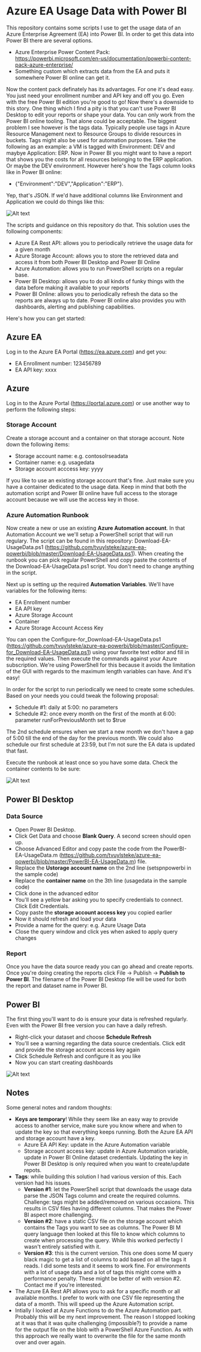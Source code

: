 # Azure EA Usage Data with Power BI

This repository contains some scripts I use to get the usage data of an Azure Enterprise Agreement (EA) into Power BI. In order to get this data into Power BI there are several options.
* Azure Enterprise Power Content Pack: https://powerbi.microsoft.com/en-us/documentation/powerbi-content-pack-azure-enterprise/
* Something custom which extracts data from the EA and puts it somewhere Power BI online can get it.

Now the content pack definately has its advantages. For one it's dead easy. You just need your enrollment number and API key and off you go. Even with the free Power BI edition you're good to go! Now there's a downside to this story. One thing which I find a pity is that you can't use Power BI Desktop to edit your reports or shape your data. You can only work from the Power BI online tooling. That alone could be acceptable.
The biggest problem I see however is the tags data. Typically people use tags in Azure Resource Management next to Resource Groups to divide resources in buckets. Tags might also be used for automation purposes. Take the following as an example: a VM is tagged with Environment: DEV and maybye Application: ERP. Now in Power BI you might want to have a report that shows you the costs for all resources belonging to the ERP application. Or maybe the DEV environment. However here's how the Tags column looks like in Power BI online: 

* {"Environment":"DEV","Application":"ERP"}.

Yep, that's JSON. If we'd have additional columns like Environment and Application we could do things like this:

![Alt text](/IMG/PowerBIDesktop.png?raw=true)

The scripts and guidance on this repository do that. This solution uses the following components:

* Azure EA Rest API: allows you to periodically retrieve the usage data for a given month
* Azure Storage Account: allows you to store the retrieved data and access it from both Power BI Desktop and Power BI Online
* Azure Automation: allows you to run PowerShell scripts on a regular base.
* Power BI Desktop: allows you to do all kinds of funky things with the data before making it available to your reports
* Power BI Online: allows you to periodically refresh the data so the reports are always up to date. Power BI online also provides you with dashboards, alerting and publishing capabilities.

Here's how you can get started:

## Azure EA

Log in to the Azure EA Portal (https://ea.azure.com) and get you:

* EA Enrollment number: 123456789
* EA API key: xxxx

## Azure

Log in to the Azure Portal (https://portal.azure.com) or use another way to perform the following steps:

### Storage Account

Create a storage account and a container on that storage account. Note down the following items:

* Storage account name: e.g. contosolrseadata
* Container name: e.g. usagedata
* Storage account acccess key: yyyy

If you like to use an existing storage account that's fine. Just make sure you have a container dedicated to the usage data. Keep in mind that both the automation script and Power BI online have full access to the storage account because we will use the access key in those.

### Azure Automation Runbook

Now create a new or use an existing **Azure Automation account**. In that Automation Account we we'll setup a PowerShell script that will run regulary. The script can be found in this repository: Download-EA-UsageData.ps1 (https://github.com/tvuylsteke/azure-ea-powerbi/blob/master/Download-EA-UsageData.ps1). When creating the runbook you can pick regular PowerShell and copy paste the contents of the Download-EA-UsageData.ps1 script. You don't need to change anything in the script.

Next up is setting up the required **Automation Variables**. We'll have variables for the following items:
* EA Enrollment number
* EA API key
* Azure Storage Account
* Container
* Azure Storage Account Access Key

You can open the Configure-for_Download-EA-UsageData.ps1 (https://github.com/tvuylsteke/azure-ea-powerbi/blob/master/Configure-for_Download-EA-UsageData.ps1) using your favorite text editor and fill in the required values. Then execute the commands against your Azure subscription. We're using PowerShell for this because it avoids the limitation of the GUI with regards to the maximum length variables can have. And it's easy!

In order for the script to run periodically we need to create some schedules. Based on your needs you could tweak the following proposal:

* Schedule #1: daily at 5:00: no parameters
* Schedule #2: once every month on the first of the month at 6:00: parameter runForPreviousMonth set to $true

The 2nd schedule ensures when we start a new month we don't have a gap of 5:00 till the end of the day for the previous month. We could also schedule our first schedule at 23:59, but I'm not sure the EA data is updated that fast.

Execute the runbook at least once so you have some data. Check the container contents to be sure:

![Alt text](/IMG/StorageAccountContainer.png?raw=true)

## Power BI Desktop

### Data Source

* Open Power BI Desktop. 
* Click Get Data and choose **Blank Query**. A second screen should open up. 
* Choose Advanced Editor and copy paste the code from the PowerBI-EA-UsageData.m (https://github.com/tvuylsteke/azure-ea-powerbi/blob/master/PowerBI-EA-UsageData.m) file. 
* Replace the **Ustorage account name** on the 2nd line (setspnpowerbi in the sample code)
* Replace the **container name** on the 3th line (usagedata in the sample code) 
* Click done in the advanced editor
* You'll see a yellow bar asking you to specify credentials to connect. Click Edit Credentials.
* Copy paste the **storage account access key** you copied earlier
* Now it should refresh and load your data
* Provide a name for the query: e.g. Azure Usage Data
* Close the query window and click yes when asked to apply query changes

### Report

Once you have the data source ready you can go ahead and create reports. Once you're doing creating the reports click File -> Publish -> **Publish to Power BI**. The filename of the Power BI Desktop file will be used for both the report and dataset name in Power BI.

## Power BI

The first thing you'll want to do is ensure your data is refreshed regularly. Even with the Power BI free version you can have a daily refresh. 

* Right-click your dataset and choose **Schedule Refresh**
* You'll see a warning regarding the data source credentials. Click edit and provide the storage account access key again
* Click Schedule Refresh and configure it as you like
* Now you can start creating dashboards

![Alt text](/IMG/PowerBIAlert.png?raw=true)

## Notes

Some general notes and random thoughts:

* **Keys are temporary**! While they seem like an easy way to provide access to another service, make sure you know where and when to update the key so that everything keeps running. Both the Azure EA API and storage account have a key.
    * Azure EA API Key: update in the Azure Automation variable
    * Storage account access key: update in Azure Automation variable, update in Power BI Online dataset credentials. Updating the key in Power BI Desktop is only required when you want to create/update repots.
* **Tags**: while building this solution I had various version of this. Each version had his issues.
    * **Version #1**: let the PowerShell script that downloads the usage data parse the JSON Tags column and create the required columns. Challenge: tags might be added/removed on various occasions. This results in CSV files having different columns. That makes the Power BI aspect more challenging.
    * **Version #2**: have a static CSV file on the storage account which contains the Tags you want to see as columns. The Power BI M query language then looked at this file to know which columns to create when processing the query. While this worked perfectly I wasn't entirely satisfied with it. 
    *  **Version #3**: this is the current version. This one does some M query black magic to get a list of columns to add based on all the tags it reads. I did some tests and it seems to work fine. For environments with a lot of usage data and a lot of tags this might come with a performance penalty. These might be better of with version #2. Contact me if you're interested.
* The Azure EA Rest API allows you to ask for a specific month or all available months. I prefer to work with one CSV file representing the data of a month. This will speed up the Azure Automation script.
* Intially I looked at Azure Functions to do the Azure Automation part. Probably this will be my next improvement. The reason I stopped looking at it was that it was quite challenging (impossible?) to provide a name for the output file on the blob with a PowerShell Azure Function. As with this approach we really want to overwrite the file for the same month over and over again.
